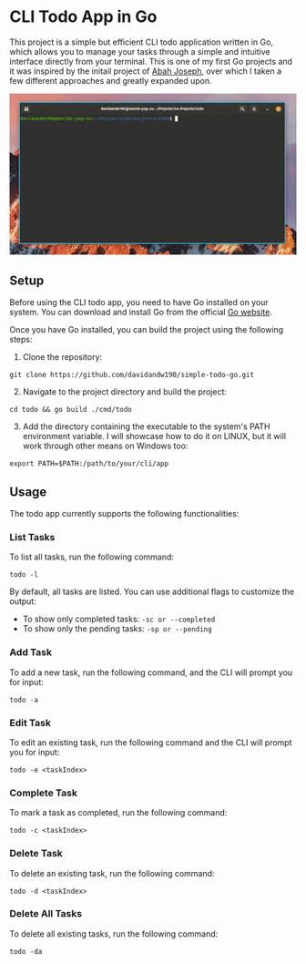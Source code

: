 # CLI Todo App in Go

This project is a simple but efficient CLI todo application written in Go, which allows you to manage your tasks through a simple and intuitive interface directly from your terminal. This is one of my first Go projects and it was inspired by the initail project of [Abah Joseph](https://github.com/joefazee), over which I taken a few different approaches and greatly expanded upon.

![Demo](./resources/todo-go-demo.gif)
## Setup

Before using the CLI todo app, you need to have Go installed on your system. You can download and install Go from the official [Go website](https://golang.org/dl/).


Once you have Go installed, you can build the project using the following steps:


1. Clone the repository:
```
git clone https://github.com/davidandw190/simple-todo-go.git
```

2. Navigate to the project directory and build the project:
```
cd todo && go build ./cmd/todo
```

3. Add the directory containing the executable to the system's PATH environment variable. I will showcase how to do it on LINUX, but it will work through other means on Windows too:
```
export PATH=$PATH:/path/to/your/cli/app
```

## Usage 

The todo app currently supports the following functionalities:

### List Tasks
To list all tasks, run the following command:
```
todo -l
```

By default, all tasks are listed. You can use additional flags to customize the output:

- To show only completed tasks: `-sc or --completed`
- To show only the pending tasks: `-sp or --pending`

### Add Task
To add a new task, run the following command, and the CLI will prompt you for input:
```
todo -a
```

### Edit Task
To edit an existing task, run the following command and the CLI will prompt you for input:
```
todo -e <taskIndex>
```

### Complete Task
To mark a task as completed, run the following command:
```
todo -c <taskIndex>
```

### Delete Task
To delete an existing task, run the following command:
```
todo -d <taskIndex>
```

### Delete All Tasks
To delete all existing tasks, run the following command:
```
todo -da
```





